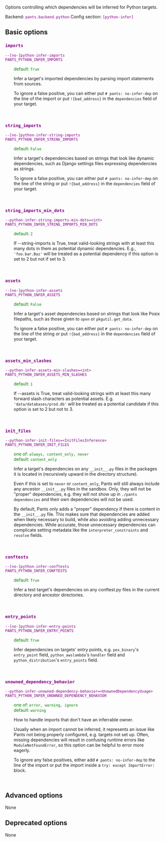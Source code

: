 
Options controlling which dependencies will be inferred for Python targets.

Backend: <span style="color: purple"><code>pants.backend.python</code></span>
Config section: <span style="color: purple"><code>[python-infer]</code></span>

## Basic options

<div style="color: purple">

### `imports`

  <code>--[no-]python-infer-imports</code><br>
  <code>PANTS_PYTHON_INFER_IMPORTS</code><br>
</div>
<div style="padding-left: 2em;">
<span style="color: green">default: <code>True</code></span>

<br>

Infer a target's imported dependencies by parsing import statements from sources.

To ignore a false positive, you can either put `# pants: no-infer-dep` on the line of the import or put `!{bad_address}` in the `dependencies` field of your target.
</div>
<br>

<div style="color: purple">

### `string_imports`

  <code>--[no-]python-infer-string-imports</code><br>
  <code>PANTS_PYTHON_INFER_STRING_IMPORTS</code><br>
</div>
<div style="padding-left: 2em;">
<span style="color: green">default: <code>False</code></span>

<br>

Infer a target's dependencies based on strings that look like dynamic dependencies, such as Django settings files expressing dependencies as strings.

To ignore a false positive, you can either put `# pants: no-infer-dep` on the line of the string or put `!{bad_address}` in the `dependencies` field of your target.
</div>
<br>

<div style="color: purple">

### `string_imports_min_dots`

  <code>--python-infer-string-imports-min-dots=&lt;int&gt;</code><br>
  <code>PANTS_PYTHON_INFER_STRING_IMPORTS_MIN_DOTS</code><br>
</div>
<div style="padding-left: 2em;">
<span style="color: green">default: <code>2</code></span>

<br>

If --string-imports is True, treat valid-looking strings with at least this many dots in them as potential dynamic dependencies. E.g., `'foo.bar.Baz'` will be treated as a potential dependency if this option is set to 2 but not if set to 3.
</div>
<br>

<div style="color: purple">

### `assets`

  <code>--[no-]python-infer-assets</code><br>
  <code>PANTS_PYTHON_INFER_ASSETS</code><br>
</div>
<div style="padding-left: 2em;">
<span style="color: green">default: <code>False</code></span>

<br>

Infer a target's asset dependencies based on strings that look like Posix filepaths, such as those given to `open` or `pkgutil.get_data`.

To ignore a false positive, you can either put `# pants: no-infer-dep` on the line of the string or put `!{bad_address}` in the `dependencies` field of your target.
</div>
<br>

<div style="color: purple">

### `assets_min_slashes`

  <code>--python-infer-assets-min-slashes=&lt;int&gt;</code><br>
  <code>PANTS_PYTHON_INFER_ASSETS_MIN_SLASHES</code><br>
</div>
<div style="padding-left: 2em;">
<span style="color: green">default: <code>1</code></span>

<br>

If --assets is True, treat valid-looking strings with at least this many forward slash characters as potential assets. E.g. `'data/databases/prod.db'` will be treated as a potential candidate if this option is set to 2 but not to 3.
</div>
<br>

<div style="color: purple">

### `init_files`

  <code>--python-infer-init-files=&lt;InitFilesInference&gt;</code><br>
  <code>PANTS_PYTHON_INFER_INIT_FILES</code><br>
</div>
<div style="padding-left: 2em;">
<span style="color: green">one of: <code>always, content_only, never</code></span><br>
<span style="color: green">default: <code>content&lowbar;only</code></span>

<br>

Infer a target's dependencies on any `__init__.py` files in the packages it is located in (recursively upward in the directory structure).

Even if this is set to `never` or `content_only`, Pants will still always include any ancestor `__init__.py` files in the sandbox. Only, they will not be "proper" dependencies, e.g. they will not show up in `./pants dependencies` and their own dependencies will not be used.

By default, Pants only adds a "proper" dependency if there is content in the `__init__.py` file. This makes sure that dependencies are added when likely necessary to build, while also avoiding adding unnecessary dependencies. While accurate, those unnecessary dependencies can complicate setting metadata like the `interpreter_constraints` and `resolve` fields.
</div>
<br>

<div style="color: purple">

### `conftests`

  <code>--[no-]python-infer-conftests</code><br>
  <code>PANTS_PYTHON_INFER_CONFTESTS</code><br>
</div>
<div style="padding-left: 2em;">
<span style="color: green">default: <code>True</code></span>

<br>

Infer a test target's dependencies on any conftest.py files in the current directory and ancestor directories.
</div>
<br>

<div style="color: purple">

### `entry_points`

  <code>--[no-]python-infer-entry-points</code><br>
  <code>PANTS_PYTHON_INFER_ENTRY_POINTS</code><br>
</div>
<div style="padding-left: 2em;">
<span style="color: green">default: <code>True</code></span>

<br>

Infer dependencies on targets' entry points, e.g. `pex_binary`'s `entry_point` field, `python_awslambda`'s `handler` field and `python_distribution`'s `entry_points` field.
</div>
<br>

<div style="color: purple">

### `unowned_dependency_behavior`

  <code>--python-infer-unowned-dependency-behavior=&lt;UnownedDependencyUsage&gt;</code><br>
  <code>PANTS_PYTHON_INFER_UNOWNED_DEPENDENCY_BEHAVIOR</code><br>
</div>
<div style="padding-left: 2em;">
<span style="color: green">one of: <code>error, warning, ignore</code></span><br>
<span style="color: green">default: <code>warning</code></span>

<br>

How to handle imports that don't have an inferrable owner.

Usually when an import cannot be inferred, it represents an issue like Pants not being properly configured, e.g. targets not set up. Often, missing dependencies will result in confusing runtime errors like `ModuleNotFoundError`, so this option can be helpful to error more eagerly.

To ignore any false positives, either add `# pants: no-infer-dep` to the line of the import or put the import inside a `try: except ImportError:` block.
</div>
<br>


## Advanced options

None

## Deprecated options

None


